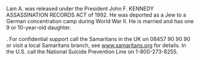 Lam A. was released under the President John F. KENNEDY ASSASSINATION RECORDS ACT of 1992. He was deported as a Jew to a German concentration camp during World War II. He is married and has one 9 or 10-year-old daughter.

. For confidential support call the Samaritans in the UK on 08457 90 90 90 or visit a local Samaritans branch, see www.samaritans.org for details. In the U.S. call the National Suicide Prevention Line on 1-800-273-8255.